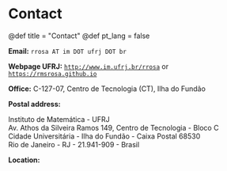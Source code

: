 # Contact

@def title = "Contact"
@def pt_lang = false

**Email:** `rrosa AT im DOT ufrj DOT br`

**Webpage UFRJ:** [`http://www.im.ufrj.br/rrosa`](http://www.im.ufrj.br/rrosa) or [`https://rmsrosa.github.io`](https://rmsrosa.github.io)

**Office:** C-127-07, Centro de Tecnologia (CT), Ilha do Fundão

**Postal address:**

Instituto de Matemática - UFRJ \
Av. Athos da Silveira Ramos 149, Centro de Tecnologia - Bloco C \
Cidade Universitária - Ilha do Fundão - Caixa Postal 68530 \
Rio de Janeiro - RJ - 21.941-909 - Brasil

**Location:**

~~~<iframe src="https://www.google.com/maps/embed?pb=!1m18!1m12!1m3!1d3676.4445154073314!2d-43.23249892137014!3d-22.860032142023027!2m3!1f0!2f0!3f0!3m2!1i1024!2i768!4f13.1!3m3!1m2!1s0x99796fa0fb22cd%3A0x9a49d40127a221d7!2sInstitute+of+Mathematics+-+UFRJ!5e0!3m2!1sen!2sbr!4v1537925533451" width="600" height="450" frameborder="0" style="border:0" allowfullscreen></iframe>~~~
